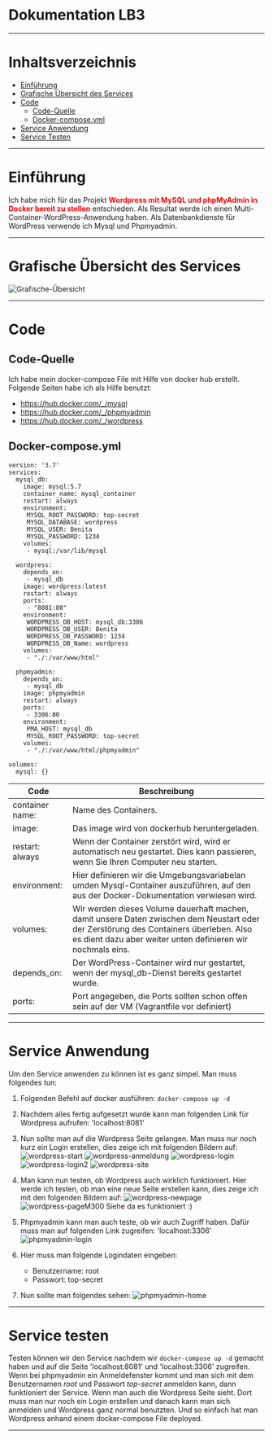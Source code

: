 # **Dokumentation LB3**

---

# Inhaltsverzeichnis

- [Einführung](#einführung)
- [Grafische Übersicht des Services](#grafische)
- [Code](#code)
	- [Code-Quelle](#code-quelle)
	- [Docker-compose.yml](#compose)
- [Service Anwendung](#anwendung)
- [Service Testen](#testen)

---

# Einführung
Ich habe mich für das Projekt <span style="color:red">**Wordpress mit MySQL und phpMyAdmin in Docker bereit zu stellen**</span> entschieden.
Als Resultat werde ich einen Multi-Container-WordPress-Anwendung haben. Als Datenbankdienste für WordPress verwende ich Mysql und Phpmyadmin.

---
<a name="grafische"></a>
# Grafische Übersicht des Services

![Grafische-Übersicht](images/grafische-uebersicht.jpg)

---

# Code

## Code-Quelle
Ich habe mein docker-compose File mit Hilfe von docker hub erstellt. Folgende Seiten habe ich als Hilfe benutzt:
- https://hub.docker.com/_/mysql
- https://hub.docker.com/_/phpmyadmin
- https://hub.docker.com/_/wordpress

<a name="compose"></a>
## Docker-compose.yml

    version: '3.7'
    services:
      mysql_db:
        image: mysql:5.7
        container_name: mysql_container
        restart: always
        environment:
         MYSQL_ROOT_PASSWORD: top-secret
         MYSQL_DATABASE: wordpress
         MYSQL_USER: Benita
         MYSQL_PASSWORD: 1234
        volumes:
         - mysql:/var/lib/mysql

      wordpress:
        depends_on:
         - mysql_db
        image: wordpress:latest
        restart: always
        ports:
         - "8081:80"
        environment:
         WORDPRESS_DB_HOST: mysql_db:3306
         WORDPRESS_DB_USER: Benita
         WORDPRESS_DB_PASSWORD: 1234
         WORDPRESS_DB_Name: wordpress
        volumes:
         - "./:/var/www/html"

      phpmyadmin: 
        depends_on:
         - mysql_db
        image: phpmyadmin
        restart: always
        ports:
         - 3306:80
        environment:
         PMA_HOST: mysql_db
         MYSQL_ROOT_PASSWORD: top-secret
        volumes:
         - "./:/var/www/html/phpmyadmin"

    volumes:
      mysql: {}




| Code| Beschreibung|
| --------------| -----------------|
|container name:|Name des Containers.|
|image:|Das image wird von dockerhub heruntergeladen.|
|restart: always|Wenn der Container zerstört wird, wird er automatisch neu gestartet. Dies kann passieren, wenn Sie Ihren Computer neu starten.|
|environment:|Hier definieren wir die Umgebungsvariabelan umden Mysql-Container auszuführen, auf den aus der Docker-Dokumentation verwiesen wird.|
|volumes:|Wir werden dieses Volume dauerhaft machen, damit unsere Daten zwischen dem Neustart oder der Zerstörung des Containers überleben. Also es dient dazu aber weiter unten definieren wir nochmals eins.|
|depends_on:|Der WordPress-Container wird nur gestartet, wenn der mysql_db-Dienst bereits gestartet wurde.|
|ports:|Port angegeben, die Ports sollten schon offen sein auf der VM (Vagrantfile vor definiert)|

---
<a name="anwendung"></a>
# Service Anwendung

Um den Service anwenden zu können ist es ganz simpel. Man muss folgendes tun:

1. Folgenden Befehl auf docker ausführen: `docker-compose up -d`
2. Nachdem alles fertig aufgesetzt wurde kann man folgenden Link für Wordpress aufrufen: 'localhost:8081'
3. Nun sollte man auf die Wordpress Seite gelangen. Man muss nur noch kurz ein Login erstellen, dies zeige ich mit folgenden Bildern auf:
![wordpress-start](images/wordpress-start.jpg)
![wordpress-anmeldung](images/wordpress-anmeldung.jpg)
![wordpress-login](images/wordpress-login.jpg)
![wordpress-login2](images/wordpress-login2.jpg)
![wordpress-site](images/wordpress-site.jpg)

4. Man kann nun testen, ob Wordpress auch wirklich funktioniert. Hier werde ich testen, ob man eine neue Seite erstellen kann, dies zeige ich mit den folgenden Bildern auf:
![wordpress-newpage](images/wordpress-newpage.jpg)
![wordpress-pageM300](images/wordpress-pageM300.jpg)
Siehe da es funktioniert :)

5. Phpmyadmin kann man auch teste, ob wir auch Zugriff haben. Dafür muss man auf folgenden Link zugreifen: 'localhost:3306'
![phpmyadmin-login](images/phpmyadmin-login.jpg)

6. Hier muss man folgende Logindaten eingeben:
   - Benutzername: root
   - Passwort:     top-secret
7. Nun sollte man folgendes sehen:
![phpmyadmin-home](images/phpmyadmin-home.jpg)

---
<a name="testen"></a>
# Service testen

Testen können wir den Service nachdem wir `docker-compose up -d` gemacht haben und auf die Seite 'localhost:8081' und 'localhost:3306' zugreifen.
Wenn bei phpmyadmin ein Anmeldefenster kommt und man sich mit dem Benutzernamen *root* und Passwort *top-secret* anmelden kann, dann funktioniert der Service.
Wenn man auch die Wordpress Seite sieht. Dort muss man nur noch ein Login erstellen und danach kann man sich anmelden und Wordpress ganz normal benutzten.
Und so einfach hat man Wordpress anhand einem docker-compose File deployed.

---
